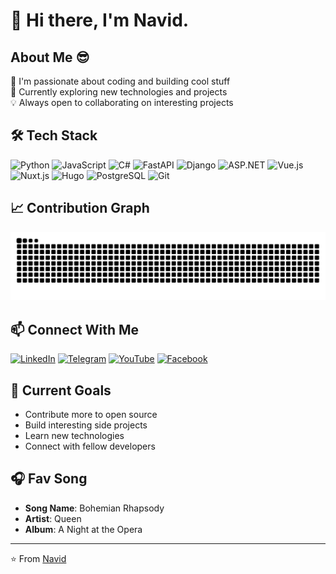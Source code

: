 # 👋 Hi there, I'm Navid.

## About Me 😎
🚀 I'm passionate about coding and building cool stuff  
🌱 Currently exploring new technologies and projects  
💡 Always open to collaborating on interesting projects

## 🛠️ Tech Stack
![Python](https://img.shields.io/badge/-Python-3776AB?style=flat&logo=Python&logoColor=white)
![JavaScript](https://img.shields.io/badge/-JavaScript-F7DF1E?style=flat&logo=JavaScript&logoColor=black)
![C#](https://img.shields.io/badge/-C%23-239120?style=flat&logo=c-sharp&logoColor=white)
![FastAPI](https://img.shields.io/badge/-FastAPI-009688?style=flat&logo=fastapi&logoColor=white)
![Django](https://img.shields.io/badge/-Django-092E20?style=flat&logo=django&logoColor=white)
![ASP.NET](https://img.shields.io/badge/-ASP.NET-512BD4?style=flat&logo=.net&logoColor=white)
![Vue.js](https://img.shields.io/badge/-Vue.js-4FC08D?style=flat&logo=vue.js&logoColor=white)
![Nuxt.js](https://img.shields.io/badge/-Nuxt.js-00DC82?style=flat&logo=nuxt.js&logoColor=white)
![Hugo](https://img.shields.io/badge/-Hugo-FF4088?style=flat&logo=hugo&logoColor=white)
![PostgreSQL](https://img.shields.io/badge/-PostgreSQL-336791?style=flat&logo=postgresql&logoColor=white)
![Git](https://img.shields.io/badge/-Git-F05032?style=flat&logo=git&logoColor=white)

## 📈 Contribution Graph
![Snake animation](https://github.com/Navid-Meng/Navid-Meng/blob/output/github-contribution-grid-snake.svg)

## 📫 Connect With Me
[![LinkedIn](https://img.shields.io/badge/-LinkedIn-0077B5?style=flat&logo=Linkedin&logoColor=white)](https://www.linkedin.com/in/meng-navid/)
[![Telegram](https://img.shields.io/badge/-Telegram-26A5E4?style=flat&logo=Telegram&logoColor=white)](https://t.me/mengnavid)
[![YouTube](https://img.shields.io/badge/-YouTube-FF0000?style=flat&logo=YouTube&logoColor=white)](https://www.youtube.com/@coderistic)
[![Facebook](https://img.shields.io/badge/-Facebook-1877F2?style=flat&logo=Facebook&logoColor=white)](https://facebook.com/Meng-Navid)


## 🎯 Current Goals
- Contribute more to open source
- Build interesting side projects
- Learn new technologies
- Connect with fellow developers

## 🎧 Fav Song
- **Song Name**: Bohemian Rhapsody  
- **Artist**: Queen  
- **Album**: A Night at the Opera

---
⭐️ From [Navid](https://github.com/Navid-Meng)

<!-- 
## 📊 GitHub Stats
![Your GitHub Stats](https://github-readme-stats.vercel.app/api?username=Navid-Meng&show_icons=true&theme=radical)
-->
